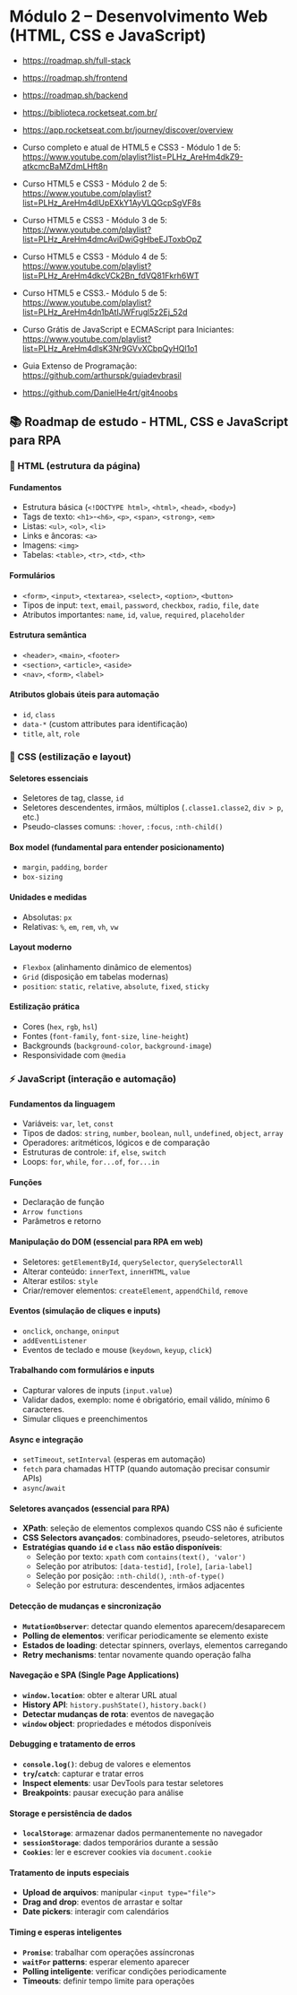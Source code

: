 # Módulo 2 – Desenvolvimento Web (HTML, CSS e JavaScript)

- https://roadmap.sh/full-stack
- https://roadmap.sh/frontend
- https://roadmap.sh/backend

- https://biblioteca.rocketseat.com.br/
- https://app.rocketseat.com.br/journey/discover/overview

- Curso completo e atual de HTML5 e CSS3 - Módulo 1 de 5: https://www.youtube.com/playlist?list=PLHz_AreHm4dkZ9-atkcmcBaMZdmLHft8n
- Curso HTML5 e CSS3 - Módulo 2 de 5: https://www.youtube.com/playlist?list=PLHz_AreHm4dlUpEXkY1AyVLQGcpSgVF8s
- Curso HTML5 e CSS3 - Módulo 3 de 5: https://www.youtube.com/playlist?list=PLHz_AreHm4dmcAviDwiGgHbeEJToxbOpZ
- Curso HTML5 e CSS3 - Módulo 4 de 5: https://www.youtube.com/playlist?list=PLHz_AreHm4dkcVCk2Bn_fdVQ81Fkrh6WT
- Curso HTML5 e CSS3.- Módulo 5 de 5: https://www.youtube.com/playlist?list=PLHz_AreHm4dn1bAtIJWFrugl5z2Ej_52d
- Curso Grátis de JavaScript e ECMAScript para Iniciantes: https://www.youtube.com/playlist?list=PLHz_AreHm4dlsK3Nr9GVvXCbpQyHQl1o1


- Guia Extenso de Programação: https://github.com/arthurspk/guiadevbrasil
- https://github.com/DanielHe4rt/git4noobs

## 📚 Roadmap de estudo - HTML, CSS e JavaScript para RPA

### 📌 HTML (estrutura da página)

#### Fundamentos
- Estrutura básica (`<!DOCTYPE html>`, `<html>`, `<head>`, `<body>`)
- Tags de texto: `<h1>`-`<h6>`, `<p>`, `<span>`, `<strong>`, `<em>`
- Listas: `<ul>`, `<ol>`, `<li>`
- Links e âncoras: `<a>`
- Imagens: `<img>`
- Tabelas: `<table>`, `<tr>`, `<td>`, `<th>`

#### Formulários
- `<form>`, `<input>`, `<textarea>`, `<select>`, `<option>`, `<button>`
- Tipos de input: `text`, `email`, `password`, `checkbox`, `radio`, `file`, `date`
- Atributos importantes: `name`, `id`, `value`, `required`, `placeholder`

#### Estrutura semântica
- `<header>`, `<main>`, `<footer>`
- `<section>`, `<article>`, `<aside>`
- `<nav>`, `<form>`, `<label>`

#### Atributos globais úteis para automação
- `id`, `class`
- `data-*` (custom attributes para identificação)
- `title`, `alt`, `role`

### 🎨 CSS (estilização e layout)

#### Seletores essenciais
- Seletores de tag, classe, `id`
- Seletores descendentes, irmãos, múltiplos (`.classe1.classe2`, `div > p`, etc.)
- Pseudo-classes comuns: `:hover`, `:focus`, `:nth-child()`

#### Box model (fundamental para entender posicionamento)
- `margin`, `padding`, `border`
- `box-sizing`

#### Unidades e medidas
- Absolutas: `px`
- Relativas: `%`, `em`, `rem`, `vh`, `vw`

#### Layout moderno
- `Flexbox` (alinhamento dinâmico de elementos)
- `Grid` (disposição em tabelas modernas)
- `position`: `static`, `relative`, `absolute`, `fixed`, `sticky`

#### Estilização prática
- Cores (`hex`, `rgb`, `hsl`)
- Fontes (`font-family`, `font-size`, `line-height`)
- Backgrounds (`background-color`, `background-image`)
- Responsividade com `@media`

### ⚡ JavaScript (interação e automação)

#### Fundamentos da linguagem
- Variáveis: `var`, `let`, `const`
- Tipos de dados: `string`, `number`, `boolean`, `null`, `undefined`, `object`, `array`
- Operadores: aritméticos, lógicos e de comparação
- Estruturas de controle: `if`, `else`, `switch`
- Loops: `for`, `while`, `for...of`, `for...in`

#### Funções
- Declaração de função
- `Arrow functions`
- Parâmetros e retorno

#### Manipulação do DOM (essencial para RPA em web)
- Seletores: `getElementById`, `querySelector`, `querySelectorAll`
- Alterar conteúdo: `innerText`, `innerHTML`, `value`
- Alterar estilos: `style`
- Criar/remover elementos: `createElement`, `appendChild`, `remove`

#### Eventos (simulação de cliques e inputs)
- `onclick`, `onchange`, `oninput`
- `addEventListener`
- Eventos de teclado e mouse (`keydown`, `keyup`, `click`)

#### Trabalhando com formulários e inputs
- Capturar valores de inputs (`input.value`)
- Validar dados, exemplo: nome é obrigatório, email válido, mínimo 6 caracteres.
- Simular cliques e preenchimentos

#### Async e integração
- `setTimeout`, `setInterval` (esperas em automação)
- `fetch` para chamadas HTTP (quando automação precisar consumir APIs)
- `async`/`await`

#### Seletores avançados (essencial para RPA)
- **XPath**: seleção de elementos complexos quando CSS não é suficiente
- **CSS Selectors avançados**: combinadores, pseudo-seletores, atributos
- **Estratégias quando `id` e `class` não estão disponíveis**:
  - Seleção por texto: `xpath` com `contains(text(), 'valor')`
  - Seleção por atributos: `[data-testid]`, `[role]`, `[aria-label]`
  - Seleção por posição: `:nth-child()`, `:nth-of-type()`
  - Seleção por estrutura: descendentes, irmãos adjacentes

#### Detecção de mudanças e sincronização
- **`MutationObserver`**: detectar quando elementos aparecem/desaparecem
- **Polling de elementos**: verificar periodicamente se elemento existe
- **Estados de loading**: detectar spinners, overlays, elementos carregando
- **Retry mechanisms**: tentar novamente quando operação falha

#### Navegação e SPA (Single Page Applications)
- **`window.location`**: obter e alterar URL atual
- **History API**: `history.pushState()`, `history.back()`
- **Detectar mudanças de rota**: eventos de navegação
- **`window` object**: propriedades e métodos disponíveis

#### Debugging e tratamento de erros
- **`console.log()`**: debug de valores e elementos
- **`try`/`catch`**: capturar e tratar erros
- **Inspect elements**: usar DevTools para testar seletores
- **Breakpoints**: pausar execução para análise

#### Storage e persistência de dados
- **`localStorage`**: armazenar dados permanentemente no navegador
- **`sessionStorage`**: dados temporários durante a sessão
- **`Cookies`**: ler e escrever cookies via `document.cookie`

#### Tratamento de inputs especiais
- **Upload de arquivos**: manipular `<input type="file">`
- **Drag and drop**: eventos de arrastar e soltar
- **Date pickers**: interagir com calendários

#### Timing e esperas inteligentes
- **`Promise`**: trabalhar com operações assíncronas
- **`waitFor` patterns**: esperar elemento aparecer
- **Polling inteligente**: verificar condições periodicamente
- **Timeouts**: definir tempo limite para operações

